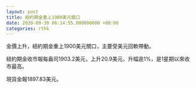 ```yaml
---
layout: post
title: 紐約期金重上1900美元關口
date: 2020-09-30 06:14:55.000000000 +08:00
categories: rthk
---
```


金價上升，紐約期金重上1900美元關口，主要受美元回軟帶動。

紐約期金收市報每盎司1903.2美元，上升20.9美元，升幅逾1%，是1星期以來收市最高。

現貨金報1897.83美元。
